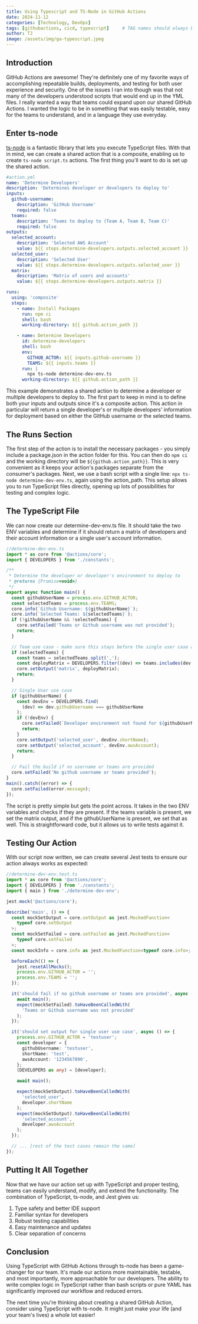 ```yaml
---
title: Using Typescript and TS-Node in GitHub Actions
date: 2024-11-12
categories: [Technology, DevOps]
tags: [githubactions, cicd, typescript]     # TAG names should always be lowercase
author: TJ
image: /assets/img/ga-typescript.jpeg
---
```


## Introduction

GitHub Actions are awesome! They're definitely one of my favorite ways of accomplishing repeatable builds, deployments, and testing for both user experience and security. One of the issues I ran into though was that not many of the developers understood scripts that would end up in the YML files. I really wanted a way that teams could expand upon our shared GitHub Actions. I wanted the logic to be in something that was easily testable, easy for the teams to understand, and in a language they use everyday. 

## Enter ts-node

[ts-node](https://typestrong.org/ts-node/) is a fantastic library that lets you execute TypeScript files. With that in mind, we can create a shared action that is a composite, enabling us to create `ts-node script.ts` actions. The first thing you'll want to do is set up the shared action.

```yml
#action.yml
name: 'Determine Developers'
description: 'Determines developer or developers to deploy to'
inputs:
  github-username:
    description: 'GitHub Username'
    required: false
  teams:
    description: 'Teams to deploy to (Team A, Team B, Team C)'
    required: false
outputs:
  selected_account:
    description: 'Selected AWS Account'
    value: ${{ steps.determine-developers.outputs.selected_account }}
  selected_user:
    description: 'Selected User'
    value: ${{ steps.determine-developers.outputs.selected_user }}
  matrix:
    description: 'Matrix of users and accounts'
    value: ${{ steps.determine-developers.outputs.matrix }}

runs:
  using: 'composite'
  steps:
    - name: Install Packages
      run: npm ci
      shell: bash
      working-directory: ${{ github.action_path }}

    - name: Determine Developers
      id: determine-developers
      shell: bash
      env:
        GITHUB_ACTOR: ${{ inputs.github-username }}
        TEAMS: ${{ inputs.teams }}
      run: |
        npx ts-node determine-dev-env.ts
      working-directory: ${{ github.action_path }}
```

This example demonstrates a shared action to determine a developer or multiple developers to deploy to. The first part to keep in mind is to define both your inputs and outputs since it's a composite action. This action in particular will return a single developer's or multiple developers' information for deployment based on either the GitHub username or the selected teams.

## The Runs Section

The first step of the action is to install the necessary packages - you simply include a package.json in the action folder for this. You can then do `npm ci` and the working directory will be `${{github.action_path}}`. This is very convenient as it keeps your action's packages separate from the consumer's packages. Next, we use a bash script with a single line: `npx ts-node determine-dev-env.ts`, again using the action_path. This setup allows you to run TypeScript files directly, opening up lots of possibilities for testing and complex logic.

## The TypeScript File

We can now create our determine-dev-env.ts file. It should take the two ENV variables and determine if it should return a matrix of developers and their account information or a single user's account information.

```typescript
//determine-dev-env.ts
import * as core from '@actions/core';
import { DEVELOPERS } from './constants';

/**
 * Determine the developer or developer's environment to deploy to
 * @returns {Promise<void>}
 */
export async function main() {
  const githubUserName = process.env.GITHUB_ACTOR;
  const selectedTeams = process.env.TEAMS;
  core.info(`Github Username: ${githubUserName}`);
  core.info(`Selected Teams: ${selectedTeams}`);
  if (!githubUserName && !selectedTeams) {
    core.setFailed('Teams or Github username was not provided');
    return;
  }

  // Team use case - make sure this stays before the single user case as GITHUB_ACTOR is set no matter what
  if (selectedTeams) {
    const teams = selectedTeams.split(',');
    const deployMatrix = DEVELOPERS.filter((dev) => teams.includes(dev.team));
    core.setOutput('matrix', deployMatrix);
    return;
  }

  // Single User use case
  if (githubUserName) {
    const devEnv = DEVELOPERS.find(
      (dev) => dev.githubUsername === githubUserName
    );
    if (!devEnv) {
      core.setFailed(`Developer environment not found for ${githubUserName}`);
      return;
    }
    core.setOutput('selected_user', devEnv.shortName);
    core.setOutput('selected_account', devEnv.awsAccount);
    return;
  }

  // Fail the build if no username or teams are provided
  core.setFailed('No github username or teams provided');
}
main().catch((error) => {
  core.setFailed(error.message);
});
```

The script is pretty simple but gets the point across. It takes in the two ENV variables and checks if they are present. If the teams variable is present, we set the matrix output, and if the githubUserName is present, we set that as well. This is straightforward code, but it allows us to write tests against it.

## Testing Our Action

With our script now written, we can create several Jest tests to ensure our action always works as expected:

```typescript
//determine-dev-env.test.ts
import * as core from '@actions/core';
import { DEVELOPERS } from './constants';
import { main } from './determine-dev-env';

jest.mock('@actions/core');

describe('main', () => {
  const mockSetOutput = core.setOutput as jest.MockedFunction<
    typeof core.setOutput
  >;
  const mockSetFailed = core.setFailed as jest.MockedFunction<
    typeof core.setFailed
  >;
  const mockInfo = core.info as jest.MockedFunction<typeof core.info>;

  beforeEach(() => {
    jest.resetAllMocks();
    process.env.GITHUB_ACTOR = '';
    process.env.TEAMS = '';
  });

  it('should fail if no github username or teams are provided', async () => {
    await main();
    expect(mockSetFailed).toHaveBeenCalledWith(
      'Teams or Github username was not provided'
    );
  });

  it('should set output for single user use case', async () => {
    process.env.GITHUB_ACTOR = 'testuser';
    const developer = {
      githubUsername: 'testuser',
      shortName: 'test',
      awsAccount: '1234567890',
    };
    (DEVELOPERS as any) = [developer];

    await main();

    expect(mockSetOutput).toHaveBeenCalledWith(
      'selected_user',
      developer.shortName
    );
    expect(mockSetOutput).toHaveBeenCalledWith(
      'selected_account',
      developer.awsAccount
    );
  });

  // ... [rest of the test cases remain the same]
});
```

## Putting It All Together

Now that we have our action set up with TypeScript and proper testing, teams can easily understand, modify, and extend the functionality. The combination of TypeScript, ts-node, and Jest gives us:

1. Type safety and better IDE support
2. Familiar syntax for developers
3. Robust testing capabilities
4. Easy maintenance and updates
5. Clear separation of concerns

## Conclusion

Using TypeScript with GitHub Actions through ts-node has been a game-changer for our team. It's made our actions more maintainable, testable, and most importantly, more approachable for our developers. The ability to write complex logic in TypeScript rather than bash scripts or pure YAML has significantly improved our workflow and reduced errors.

The next time you're thinking about creating a shared GitHub Action, consider using TypeScript with ts-node. It might just make your life (and your team's lives) a whole lot easier!